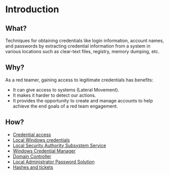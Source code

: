 # Introduction

## What?

Techniques for obtaining credentials like login information, account names, and passwords by extracting credential 
information from a system in various locations such as clear-text files, registry, memory dumping, etc.

## Why?

As a red teamer, gaining access to legitimate credentials has benefits:

* It can give access to systems (Lateral Movement).
* It makes it harder to detect our actions.
* It provides the opportunity to create and manage accounts to help achieve the end goals of a red team engagement.

## How?

* [Credential access](access.md)
* [Local Windows credentials](lwc.md)
* [Local Security Authority Subsystem Service](lsass.md)
* [Windows Credential Manager](wcm.md)
* [Domain Controller](dc.md)
* [Local Administrator Password Solution](laps.md)
* [Hashes and tickets](hashes.md)
